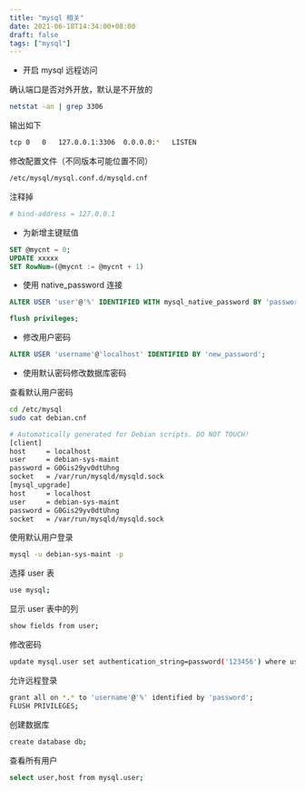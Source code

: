 ```yaml
---
title: "mysql 相关"
date: 2021-06-18T14:34:00+08:00
draft: false
tags: ["mysql"]
---
```


+ 开启 mysql 远程访问

确认端口是否对外开放，默认是不开放的

```bash
netstat -an | grep 3306
```

输出如下

```bash
tcp 0   0   127.0.0.1:3306  0.0.0.0:*   LISTEN 
```

修改配置文件（不同版本可能位置不同）

```bash
/etc/mysql/mysql.conf.d/mysqld.cnf
```

注释掉

```bash
# bind-address = 127.0.0.1
```

+ 为新增主键赋值

```sql
SET @mycnt = 0;
UPDATE xxxxx
SET RowNum=(@mycnt := @mycnt + 1)
```

+ 使用 native_password 连接

```sql
ALTER USER 'user'@'%' IDENTIFIED WITH mysql_native_password BY 'password';
```

```sql
flush privileges;
```

+ 修改用户密码

```sql
ALTER USER 'username'@'localhost' IDENTIFIED BY 'new_password';
```

+ 使用默认密码修改数据库密码

查看默认用户密码

```bash
cd /etc/mysql
sudo cat debian.cnf

# Automatically generated for Debian scripts. DO NOT TOUCH!
[client]
host     = localhost
user     = debian-sys-maint
password = G0Gis29yv0dtUhng
socket   = /var/run/mysqld/mysqld.sock
[mysql_upgrade]
host     = localhost
user     = debian-sys-maint
password = G0Gis29yv0dtUhng
socket   = /var/run/mysqld/mysqld.sock
```

使用默认用户登录

```bash
mysql -u debian-sys-maint -p
```

选择 user 表

```bash
use mysql;
```

显示 user 表中的列

```bash
show fields from user;
```

修改密码  

```bash
update mysql.user set authentication_string=password('123456') where user='root';
```

允许远程登录

```bash
grant all on *.* to 'username'@'%' identified by 'password';
FLUSH PRIVILEGES;
```

创建数据库

```bash
create database db;
```

查看所有用户

```bash
select user,host from mysql.user;
```

